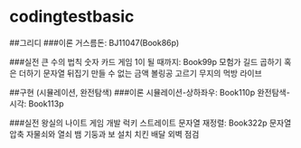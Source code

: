 # codingtestbasic

##그리디
###이론
거스름돈: BJ11047(Book86p)

###실전
큰 수의 법칙
숫자 카드 게임
1이 될 때까지: Book99p
모험가 길드
곱하기 혹은 더하기
문자열 뒤집기
만들 수 없는 금액
볼링공 고르기
무지의 먹방 라이브


##구현 (시뮬레이션, 완전탐색)
###이론
시뮬레이션-상하좌우: Book110p
완전탐색-시각: Book113p

###실전
왕실의 나이트
게임 개발
럭키 스트레이트
문자열 재정렬: Book322p
문자열 압축
자물쇠와 열쇠
뱀
기둥과 보 설치
치킨 배달
외벽 점검
